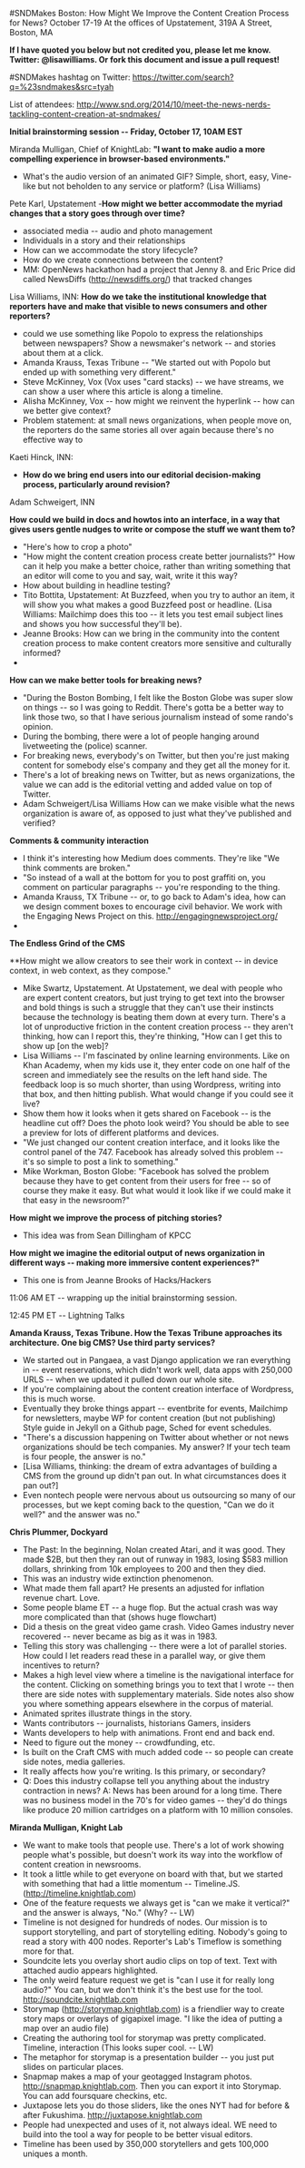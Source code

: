 #SNDMakes Boston: How Might We Improve the Content Creation Process for News?
October 17-19
At the offices of Upstatement, 319A A Street, Boston, MA

**If I have quoted you below but not credited you, please let me know.  Twitter: @lisawilliams.  Or fork this document and issue a pull request!**

\#SNDMakes hashtag on Twitter:  https://twitter.com/search?q=%23sndmakes&src=tyah

List of attendees: http://www.snd.org/2014/10/meet-the-news-nerds-tackling-content-creation-at-sndmakes/


**Initial brainstorming session -- Friday, October 17, 10AM EST**

Miranda Mulligan, Chief of KnightLab:  **"I want to make audio a more compelling experience in browser-based environments."**
* What's the audio version of an animated GIF?  Simple, short, easy, Vine-like but not beholden to any service or platform? (Lisa Williams)


Pete Karl, Upstatement -**How might we better accommodate the myriad changes that a story goes through over time?**
* associated media -- audio and photo management 
* Individuals in a story and their relationships
* How can we accommodate the story lifecycle?
* How do we create connections between the content? 
* MM: OpenNews hackathon had a project that Jenny 8. and Eric Price did called NewsDiffs (http://newsdiffs.org/) that tracked changes

Lisa Williams, INN:  **How do we take the institutional knowledge that reporters have and make that visible to news consumers and other reporters?**
* could we use something like Popolo to express the relationships between newspapers?  Show a newsmaker's network -- and stories about them at a click. 
* Amanda Krauss, Texas Tribune -- "We started out with Popolo but ended up with something very different." 
* Steve McKinney, Vox (Vox uses "card stacks) -- we have streams, we can show a user where this article is along a timeline.  
* Alisha McKinney, Vox -- how might we reinvent the hyperlink -- how can we better give context?  
* Problem statement: at small news organizations, when people move on, the reporters do the same stories all over again because there's no effective way to 

Kaeti Hinck, INN: 
*  **How do we bring end users into our editorial decision-making process, particularly around revision?**

Adam Schweigert, INN

**How could we build in docs and howtos into an interface, in a way that gives users gentle nudges to write or compose the stuff we want them to?**
*  "Here's how to crop a photo"  
*  "How might the content creation process create better journalists?"  How can it help you make a better choice, rather than writing something that an editor will come to you and say, wait, write it this way?
*  How about building in headline testing?  
*  Tito Bottita, Upstatement:  At Buzzfeed, when you try to author an item, it will show you what makes a good Buzzfeed post or headline.  (Lisa Williams: Mailchimp does this too -- it lets you test email subject lines and shows you how successful they'll be). 
* Jeanne Brooks:  How can we bring in the community into the content creation process to make content creators more sensitive and culturally informed?  
*

**How can we make better tools for breaking news?**
* "During the Boston Bombing, I felt like the Boston Globe was super slow on things -- so I was going to Reddit.  There's gotta be a better way to link those two, so that I have serious journalism instead of some rando's opinion.  
* During the bombing, there were a lot of people hanging around livetweeting the (police) scanner.  
* For breaking news, everybody's on Twitter, but then you're just making content for somebody else's company and they get all the money for it. 
* There's a lot of breaking news on Twitter, but as news organizations, the value we can add is the editorial vetting and added value on top of Twitter.
* Adam Schweigert/Lisa Williams  How can we make visible what the news organization is aware of, as opposed to just what they've published and verified?


**Comments & community interaction**

* I think it's interesting how Medium does comments.  They're like "We think comments are broken."
* "So instead of a wall at the bottom for you to post graffiti on, you comment on particular paragraphs -- you're responding to the thing. 
* Amanda Krauss, TX Tribune -- or, to go back to Adam's idea, how can we design comment boxes to encourage civil behavior.  We work with the Engaging News Project on this.  http://engagingnewsproject.org/
* 

**The Endless Grind of the CMS**

**How might we allow creators to see their work in context -- in device context, in web context, as they compose."

* Mike Swartz, Upstatement.  At Upstatement, we deal with people who are expert content creators, but just trying to get text into the browser and bold things is such a struggle that they can't use their instincts because the technology is beating them down at every turn.  There's a lot of unproductive friction in the content creation process -- they aren't thinking, how can I report this, they're thinking, "How can I get this to show up [on the web]?
* Lisa Williams -- I'm fascinated by online learning environments.  Like on Khan Academy, when my kids use it, they enter code on one half of the screen and immediately see the results on the left hand side.  The feedback loop is so much shorter, than using Wordpress, writing into that box, and then hitting publish.  What would change if you could see it live?  
* Show them how it looks when it gets shared on Facebook -- is the headline cut off?  Does the photo look weird?  You should be able to see a preview for lots of different platforms and devices.  
* "We just changed our content creation interface, and it looks like the control panel of the 747.  Facebook has already solved this problem -- it's so simple to post a link to something."
* Mike Workman, Boston Globe: "Facebook has solved the problem because they have to get content from their users for free -- so of course they make it easy.  But what would it look like if we could make it that easy in the newsroom?"  


**How might we improve the process of pitching stories?**
* This idea was from Sean Dillingham of KPCC

**How might we imagine the editorial output of news organization in different ways -- making more immersive content experiences?"** 
* This one is from Jeanne Brooks of Hacks/Hackers

11:06 AM ET -- wrapping up the initial brainstorming session.

12:45 PM ET -- Lightning Talks

**Amanda Krauss, Texas Tribune.  How the Texas Tribune approaches its architecture.  One big CMS? Use third party services?**

* We started out in Pangaea, a vast Django application we ran everything in -- event reservations, which didn't work well, data apps with 250,000 URLS  -- when we updated it pulled down our whole site. 
* If you're complaining about the content creation interface of Wordpress, this is much worse.  
* Eventually they broke things appart -- eventbrite for events, Mailchimp for newsletters, maybe WP for content creation (but not publishing)  Style guide in Jekyll on a Github page, Sched for event schedules. 
* "There's a discussion happening on Twitter about whether or not news organizations should be tech companies.  My answer? If your tech team is four people, the answer is no."  
* [Lisa Williams, thinking: the dream of extra advantages of building a CMS from the ground up didn't pan out.  In what circumstances does it pan out?]
* Even nontech people were nervous about us outsourcing so many of our processes, but we kept coming back to the question, "Can we do it well?" and the answer was no." 

**Chris Plummer, Dockyard**

* The Past:  In the beginning, Nolan created Atari, and it was good.  They made $2B, but then they ran out of runway in 1983, losing $583 million dollars, shrinking from 10k employees to 200 and then they died. 
* This was an industry wide extinction phenomenon. 
* What made them fall apart?  He presents an adjusted for inflation revenue chart.  Love. 
* Some people blame ET -- a huge flop.  But the actual crash was way more complicated than that (shows huge flowchart) 
* Did a thesis on the great video game crash.  Video Games industry never recovered -- never became as big as it was in 1983. 
* Telling this story was challenging -- there were a lot of parallel stories.  How could I let readers read these in a parallel way, or give them incentives to return? 
* Makes a high level view where a timeline is the navigational interface for the content. Clicking on something brings you to text that I wrote -- then there are side notes with supplementary materials.  Side notes also show you where something appears elsewhere in the corpus of material.  
* Animated sprites illustrate things in the story.  
* Wants contributors -- journalists, historians Gamers, insiders
* Wants developers to help with animations. Front end and back end.  
* Need to figure out the money -- crowdfunding, etc. 
* Is built on the Craft CMS with much added code -- so people can create side notes, media galleries. 
* It really affects how you're writing.  Is this primary, or secondary?  
*  Q: Does this industry collapse tell you anything about the industry contraction in news?  A: News has been around for a long time.  There was no business model in the 70's for video games -- they'd do things like produce 20 million cartridges on a platform with 10 million consoles.  
 

**Miranda Mulligan, Knight Lab**

* We want to make tools that people use.  There's a lot of work showing people what's possible, but doesn't work its way into the workflow of content creation in newsrooms. 
* It took a little while to get everyone on board with that, but we started with something that had a little momentum -- Timeline.JS.  (http://timeline.knightlab.com)
* One of the feature requests we always get is "can we make it vertical?" and the answer is always, "No."  (Why? -- LW)
* Timeline is not designed for hundreds of nodes.  Our mission is to support storytelling, and part of storytelling editing.  Nobody's going to read a story with 400 nodes. Reporter's Lab's Timeflow is something more for that.  
* Soundcite lets you overlay short audio clips on top of text.  Text with attached audio appears highlighted.  
* The only weird feature request we get is "can I use it for really long audio?"  You can, but we don't think it's the best use for the tool.  http://soundcite.knightlab.com
* Storymap  (http://storymap.knightlab.com) is a friendlier way to create story maps or overlays of gigapixel image.  "I like the idea of putting a map over an audio file)
* Creating the authoring tool for storymap was pretty complicated.  Timeline, interaction  (This looks super cool. -- LW)
* The metaphor for storymap is a presentation builder -- you just put slides on particular places.  
* Snapmap makes a map of your geotagged Instagram photos.  http://snapmap.knightlab.com.  Then you can export it into Storymap.  You can add foursquare checkins, etc. 
* Juxtapose lets you do those sliders, like the ones NYT had for before & after Fukushima.  http://juxtapose.knightlab.com
* People had unexpected and uses of it, not always ideal.  WE need to build into the tool a way for people to be better visual editors.  
* Timeline has been used by 350,000 storytellers and gets 100,000 uniques a month.  
